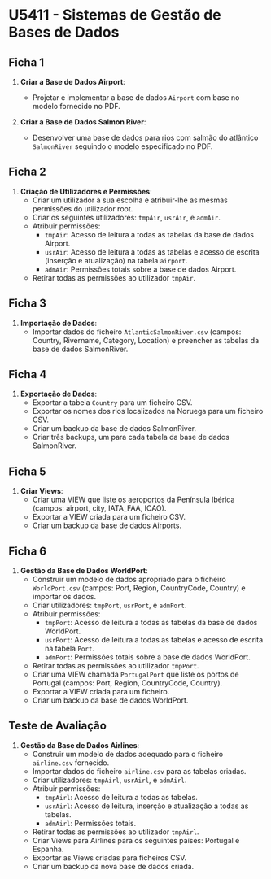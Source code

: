 # U5411 - Sistemas de Gestão de Bases de Dados

## Ficha 1

1. **Criar a Base de Dados Airport**:
   - Projetar e implementar a base de dados `Airport` com base no modelo fornecido no PDF.

2. **Criar a Base de Dados Salmon River**:
   - Desenvolver uma base de dados para rios com salmão do atlântico `SalmonRiver` seguindo o modelo especificado no PDF.

## Ficha 2

1. **Criação de Utilizadores e Permissões**:
   - Criar um utilizador à sua escolha e atribuir-lhe as mesmas permissões do utilizador root.
   - Criar os seguintes utilizadores: `tmpAir`, `usrAir`, e `admAir`.
   - Atribuir permissões:
     - `tmpAir`: Acesso de leitura a todas as tabelas da base de dados Airport.
     - `usrAir`: Acesso de leitura a todas as tabelas e acesso de escrita (inserção e atualização) na tabela `airport`.
     - `admAir`: Permissões totais sobre a base de dados Airport.
   - Retirar todas as permissões ao utilizador `tmpAir`.

## Ficha 3

1. **Importação de Dados**:
   - Importar dados do ficheiro `AtlanticSalmonRiver.csv` (campos: Country, Rivername, Category, Location) e preencher as tabelas da base de dados SalmonRiver.

## Ficha 4

1. **Exportação de Dados**:
   - Exportar a tabela `Country` para um ficheiro CSV.
   - Exportar os nomes dos rios localizados na Noruega para um ficheiro CSV.
   - Criar um backup da base de dados SalmonRiver.
   - Criar três backups, um para cada tabela da base de dados SalmonRiver.

## Ficha 5

1. **Criar Views**:
   - Criar uma VIEW que liste os aeroportos da Península Ibérica (campos: airport, city, IATA_FAA, ICAO).
   - Exportar a VIEW criada para um ficheiro CSV.
   - Criar um backup da base de dados Airports.

## Ficha 6

1. **Gestão da Base de Dados WorldPort**:
   - Construir um modelo de dados apropriado para o ficheiro `WorldPort.csv` (campos: Port, Region, CountryCode, Country) e importar os dados.
   - Criar utilizadores: `tmpPort`, `usrPort`, e `admPort`.
   - Atribuir permissões:
     - `tmpPort`: Acesso de leitura a todas as tabelas da base de dados WorldPort.
     - `usrPort`: Acesso de leitura a todas as tabelas e acesso de escrita na tabela `Port`.
     - `admPort`: Permissões totais sobre a base de dados WorldPort.
   - Retirar todas as permissões ao utilizador `tmpPort`.
   - Criar uma VIEW chamada `PortugalPort` que liste os portos de Portugal (campos: Port, Region, CountryCode, Country).
   - Exportar a VIEW criada para um ficheiro.
   - Criar um backup da base de dados WorldPort.

## Teste de Avaliação

1. **Gestão da Base de Dados Airlines**:
   - Construir um modelo de dados adequado para o ficheiro `airline.csv` fornecido.
   - Importar dados do ficheiro `airline.csv` para as tabelas criadas.
   - Criar utilizadores: `tmpAirl`, `usrAirl`, e `admAirl`.
   - Atribuir permissões:
     - `tmpAirl`: Acesso de leitura a todas as tabelas.
     - `usrAirl`: Acesso de leitura, inserção e atualização a todas as tabelas.
     - `admAirl`: Permissões totais.
   - Retirar todas as permissões ao utilizador `tmpAirl`.
   - Criar Views para Airlines para os seguintes países: Portugal e Espanha.
   - Exportar as Views criadas para ficheiros CSV.
   - Criar um backup da nova base de dados criada.
